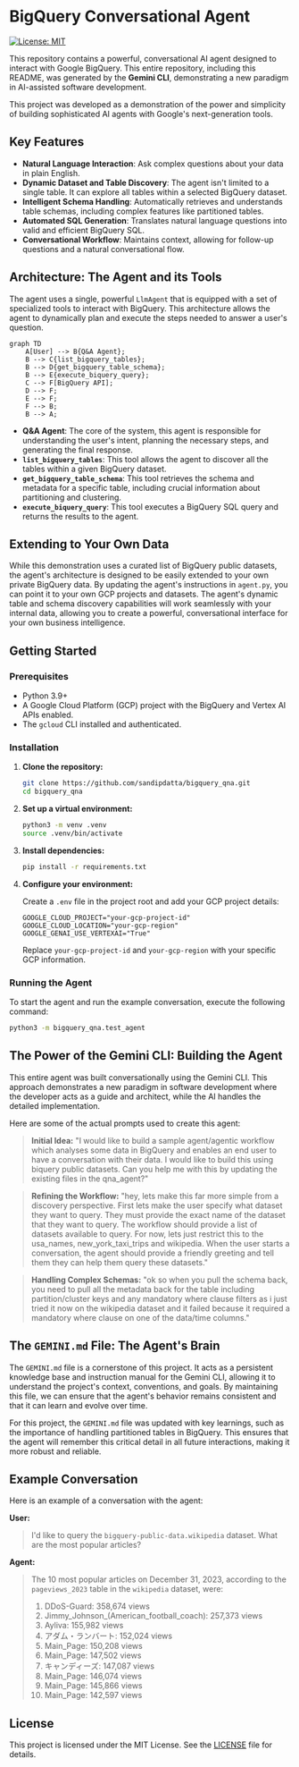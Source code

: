 # BigQuery Conversational Agent

[![License: MIT](https://img.shields.io/badge/License-MIT-yellow.svg)](https://opensource.org/licenses/MIT)

This repository contains a powerful, conversational AI agent designed to interact with Google BigQuery. This entire repository, including this README, was generated by the **Gemini CLI**, demonstrating a new paradigm in AI-assisted software development.

This project was developed as a demonstration of the power and simplicity of building sophisticated AI agents with Google's next-generation tools.

## Key Features

*   **Natural Language Interaction**: Ask complex questions about your data in plain English.
*   **Dynamic Dataset and Table Discovery**: The agent isn't limited to a single table. It can explore all tables within a selected BigQuery dataset.
*   **Intelligent Schema Handling**: Automatically retrieves and understands table schemas, including complex features like partitioned tables.
*   **Automated SQL Generation**: Translates natural language questions into valid and efficient BigQuery SQL.
*   **Conversational Workflow**: Maintains context, allowing for follow-up questions and a natural conversational flow.

## Architecture: The Agent and its Tools

The agent uses a single, powerful `LlmAgent` that is equipped with a set of specialized tools to interact with BigQuery. This architecture allows the agent to dynamically plan and execute the steps needed to answer a user's question.

```mermaid
graph TD
    A[User] --> B{Q&A Agent};
    B --> C{list_bigquery_tables};
    B --> D{get_bigquery_table_schema};
    B --> E{execute_biquery_query};
    C --> F[BigQuery API];
    D --> F;
    E --> F;
    F --> B;
    B --> A;
```

*   **Q&A Agent**: The core of the system, this agent is responsible for understanding the user's intent, planning the necessary steps, and generating the final response.
*   **`list_bigquery_tables`**: This tool allows the agent to discover all the tables within a given BigQuery dataset.
*   **`get_bigquery_table_schema`**: This tool retrieves the schema and metadata for a specific table, including crucial information about partitioning and clustering.
*   **`execute_biquery_query`**: This tool executes a BigQuery SQL query and returns the results to the agent.

## Extending to Your Own Data

While this demonstration uses a curated list of BigQuery public datasets, the agent's architecture is designed to be easily extended to your own private BigQuery data. By updating the agent's instructions in `agent.py`, you can point it to your own GCP projects and datasets. The agent's dynamic table and schema discovery capabilities will work seamlessly with your internal data, allowing you to create a powerful, conversational interface for your own business intelligence.

## Getting Started

### Prerequisites

*   Python 3.9+
*   A Google Cloud Platform (GCP) project with the BigQuery and Vertex AI APIs enabled.
*   The `gcloud` CLI installed and authenticated.

### Installation

1.  **Clone the repository:**

    ```bash
    git clone https://github.com/sandipdatta/bigquery_qna.git
    cd bigquery_qna
    ```

2.  **Set up a virtual environment:**

    ```bash
    python3 -m venv .venv
    source .venv/bin/activate
    ```

3.  **Install dependencies:**

    ```bash
    pip install -r requirements.txt
    ```

4.  **Configure your environment:**

    Create a `.env` file in the project root and add your GCP project details:

    ```env
    GOOGLE_CLOUD_PROJECT="your-gcp-project-id"
    GOOGLE_CLOUD_LOCATION="your-gcp-region"
    GOOGLE_GENAI_USE_VERTEXAI="True"
    ```

    Replace `your-gcp-project-id` and `your-gcp-region` with your specific GCP information.

### Running the Agent

To start the agent and run the example conversation, execute the following command:

```bash
python3 -m bigquery_qna.test_agent
```

## The Power of the Gemini CLI: Building the Agent

This entire agent was built conversationally using the Gemini CLI. This approach demonstrates a new paradigm in software development where the developer acts as a guide and architect, while the AI handles the detailed implementation.

Here are some of the actual prompts used to create this agent:

> **Initial Idea:** "I would like to build a sample agent/agentic workflow which analyses some data in BigQuery and enables an end user to have a conversation with their data. I would like to build this using biquery public datasets. Can you help me with this by updating the existing files in the qna_agent?"

> **Refining the Workflow:** "hey, lets make this far more simple from a discovery perspective. First lets make the user specify what dataset they want to query. They must provide the exact name of the dataset that they want to query. The workflow should provide a list of datasets available to query. For now, lets just restrict this to the usa_names, new_york_taxi_trips and wikipedia. When the user starts a conversation, the agent should provide a friendly greeting and tell them they can help them query these datasets."

> **Handling Complex Schemas:** "ok so when you pull the schema back, you need to pull all the metadata back for the table including partition/cluster keys and any mandatory where clause filters as i just tried it now on the wikipedia dataset and it failed because it required a mandatory where clause on one of the data/time columns."

## The `GEMINI.md` File: The Agent's Brain

The `GEMINI.md` file is a cornerstone of this project. It acts as a persistent knowledge base and instruction manual for the Gemini CLI, allowing it to understand the project's context, conventions, and goals. By maintaining this file, we can ensure that the agent's behavior remains consistent and that it can learn and evolve over time.

For this project, the `GEMINI.md` file was updated with key learnings, such as the importance of handling partitioned tables in BigQuery. This ensures that the agent will remember this critical detail in all future interactions, making it more robust and reliable.

## Example Conversation

Here is an example of a conversation with the agent:

**User:**

> I'd like to query the `bigquery-public-data.wikipedia` dataset. What are the most popular articles?

**Agent:**

> The 10 most popular articles on December 31, 2023, according to the `pageviews_2023` table in the `wikipedia` dataset, were:
> 
> 1.  DDoS-Guard: 358,674 views
> 2.  Jimmy_Johnson_(American_football_coach): 257,373 views
> 3.  Ayliva: 155,982 views
> 4.  アダム・ランバート: 152,024 views
> 5.  Main_Page: 150,208 views
> 6.  Main_Page: 147,502 views
> 7.  キャンディーズ: 147,087 views
> 8.  Main_Page: 146,074 views
> 9.  Main_Page: 145,866 views
> 10. Main_Page: 142,597 views

## License

This project is licensed under the MIT License. See the [LICENSE](LICENSE) file for details.
